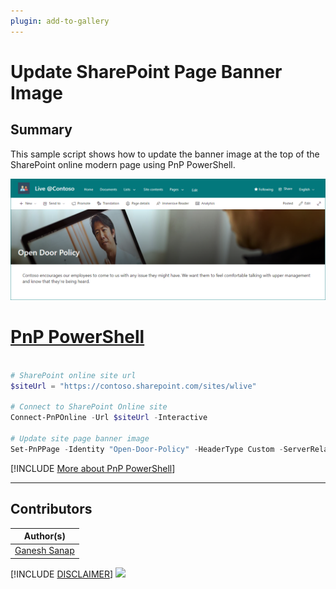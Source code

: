 ```yaml
---
plugin: add-to-gallery
---
```


# Update SharePoint Page Banner Image

## Summary

This sample script shows how to update the banner image at the top of the SharePoint online modern page using PnP PowerShell.

![Outupt Screenshot](assets/output.png)

# [PnP PowerShell](#tab/pnpps)

```powershell

# SharePoint online site url
$siteUrl = "https://contoso.sharepoint.com/sites/wlive"	

# Connect to SharePoint Online site  
Connect-PnPOnline -Url $siteUrl -Interactive

# Update site page banner image
Set-PnPPage -Identity "Open-Door-Policy" -HeaderType Custom -ServerRelativeImageUrl "/sites/wlive/SiteAssets/work-remotely.jpeg"

```

[!INCLUDE [More about PnP PowerShell](../../docfx/includes/MORE-PNPPS.md)]

***

## Contributors

| Author(s) |
|-----------|
| [Ganesh Sanap](https://ganeshsanapblogs.wordpress.com/about) |

[!INCLUDE [DISCLAIMER](../../docfx/includes/DISCLAIMER.md)]
<img src="https://m365-visitor-stats.azurewebsites.net/script-samples/scripts/spo-update-page-banner-image" aria-hidden="true" />

